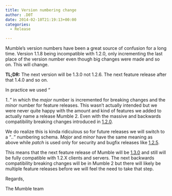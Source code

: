 ```yaml
---
title: Version numbering change
author: .D0T
date: 2014-02-10T21:19:13+00:00
categories:
  - Release

---
```

Mumble&#8217;s version numbers have been a great source of confusion for a long time. Version 1.1.8 being incompatible with 1.2.0, only incrementing the last place of the version number even though big changes were made and so on. This will change.

**TL;DR:** The next version will be 1.3.0 not 1.2.6. The next feature release after that 1.4.0 and so on.

<!--more-->In practice we used &#8220;

_1.<major>.<minor>_&#8221; in which the _major_ number is incremented for breaking changes and the _minor_ number for feature releases. This wasn&#8217;t actually intended but we were never quite happy with the amount and kind of features we added to actually name a release Mumble 2. Even with the massive and backwards compatibility breaking changes introduced in <a title="1.2.0" href="https://wiki.mumble.info/wiki/1.2.0" target="_blank">1.2.0</a>.

We do realize this is kinda ridiculous so for future releases we will switch to a &#8220;_<major>.<minor>.<patch>_&#8221; numbering schema. _Major_ and _minor_ have the same meaning as above while _patch_ is used only for security and bugfix releases like <a title="1.2.5" href="https://wiki.mumble.info/wiki/1.2.5" target="_blank">1.2.5</a>.

This means that the next feature release of Mumble will be <a title="1.3.0" href="https://wiki.mumble.info/wiki/1.3.0" target="_blank">1.3.0</a> and still will be fully compatible with 1.2.X clients and servers. The next backwards compatibility breaking changes will be in Mumble 2 but there will likely be multiple feature releases before we will feel the need to take that step.

Regards,

The Mumble team

